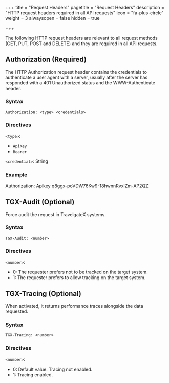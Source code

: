 +++
title = "Request Headers"
pagetitle = "Request Headers"
description = "HTTP request headers required in all API requests"
icon = "fa-plus-circle"
weight = 3
alwaysopen = false
hidden = true

+++

The following HTTP request headers are relevant to all request methods (GET, PUT, POST and DELETE) and they are required in all API requests.


## Authorization (Required)

The HTTP Authorization request header contains the credentials to authenticate a user agent with a server, usually after the server has responded with a 401 Unauthorized status and the WWW-Authenticate header.

### Syntax

```
Authorization: <type> <credentials>
```

### Directives

`<type>`:

- `ApiKey`
- `Bearer`


`<credential>`: String

### Example
Authorization: Apikey q8ggx-poVDW76Kw9-18hwnnRvxlZm-AP2QZ

## TGX-Audit (Optional)

Force audit the request in TravelgateX systems.

### Syntax

```
TGX-Audit: <number>
```

### Directives

`<number>`:

- 0: The requester prefers not to be tracked on the target system.
- 1: The requester prefers to allow tracking on the target system.

## TGX-Tracing (Optional)

When activated, it returns performance traces alongside the data requested.

### Syntax

```
TGX-Tracing: <number>
```

### Directives

`<number>`:

- 0: Default value. Tracing not enabled.
- 1: Tracing enabled.
